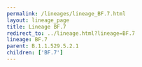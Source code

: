 ```yaml
---
permalink: /lineages/lineage_BF.7.html
layout: lineage_page
title: Lineage BF.7
redirect_to: ../lineage.html?lineage=BF.7
lineage: BF.7
parent: B.1.1.529.5.2.1
children: ['BF.7']
---
```

